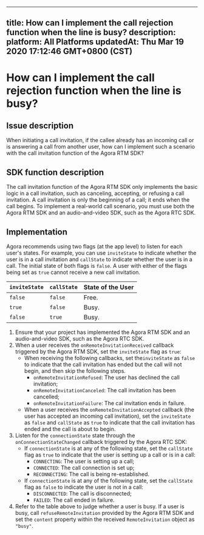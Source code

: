 
---
title: How can I implement the call rejection function when the line is busy?
description: 
platform: All Platforms
updatedAt: Thu Mar 19 2020 17:12:46 GMT+0800 (CST)
---
# How can I implement the call rejection function when the line is busy?
## Issue description

When initiating a call invitation, if the callee already has an incoming call or is answering a call from another user, how can I implement such a scenario with the  call invitation function of the Agora RTM SDK?




## SDK function description

The call invitation function of the Agora RTM SDK only implements the basic logic in a call invitation, such as canceling, accepting, or refusing a call invitation. A call invitation is only the beginning of a call; it ends when the call begins. To implement a real-world call scenario, you must use both the Agora RTM SDK and an audio-and-video SDK, such as the Agora RTC SDK. 

## Implementation

Agora recommends using two flags (at the app level) to listen for each user's states. For example, you can use `inviteState` to indicate whether the user is in a call invitation and `callState` to indicate whether the user is in a call.  The initial state of both flags is `false`. A user with either of the flags being set as `true` cannot receive a new call invitation. 


| `inviteState` | `callState` | State of the User |
| ---------------- | ---------------- | ---------------- |
| `false`      | `false`      | Free.   |
| `true`      | `false`      | Busy.     |
| `false`      | `true`      | Busy.   |



1. Ensure that your project has implemented the Agora RTM SDK and an audio-and-video SDK, such as the Agora RTC SDK. 
2. When a user receives the `onRemoteInvitationReceived` callback triggered by the Agora RTM SDK, set the `inviteState` flag as `true`:
    - When receiving the following callbacks, set the`inviteState` as `false` to indicate that the call invitation has ended but the call will not begin, and then skip the following steps.
       - `onRemoteInvitationRefused`: The user has declined the call invitation;
       - `onRemoteInvitationCanceled`:  The call invitation has been cancelled;
       - `onRemoteInvitationFailure`: The cal invitation ends in failure. 
    - When a user receives the `onRemoteInvitationAccepted` callback (the user has accepted an incoming call invitation), set the `inviteState` as `false` and `callState` as `true` to indicate that the call invitation has ended and the call is about to begin. 
3. Listen for the `connectionState` state through the `onConnectionStateChanged` callback triggered by the Agora RTC SDK:
    - If `connectionState` is at any of the following state, set the `callState` flag as `true` to indicate that the user is setting up a call or is in a call: 
        - `CONNECTING`: The user is setting up a call; 
        - `CONNECTED`: The call connection is set up; 
        - `RECONNECTING`: The call is being re-established. 
    - If `connectionState` is at any of the following state, set the `callState` flag as `false` to indicate the user is not in a call: 
        - `DISCONNECTED`: The call is disconnected;
        - `FAILED`: The call ended in failure. 
4. Refer to the table above to judge whether a user is busy. If a user is busy, call `refuseRemoteInvitation` provided by the Agora RTM SDK and set the `content` property within the received `RemoteInvitation` object as `"busy"`.
